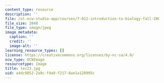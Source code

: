 ```yaml
---
content_type: resource
description: ''
file: /ol-ocw-studio-app/courses/7-012-introduction-to-biology-fall-2004/a4dc98522a9cf4a9f2178ae1a120995c_lec23.jpg
file_size: 2048
file_type: image/jpeg
image_metadata:
  caption: ''
  credit: ''
  image-alt: ''
learning_resource_types: []
license: https://creativecommons.org/licenses/by-nc-sa/4.0/
ocw_type: OCWImage
resourcetype: Image
title: lec23.jpg
uid: a4dc9852-2a9c-f4a9-f217-8ae1a120995c
---
```

